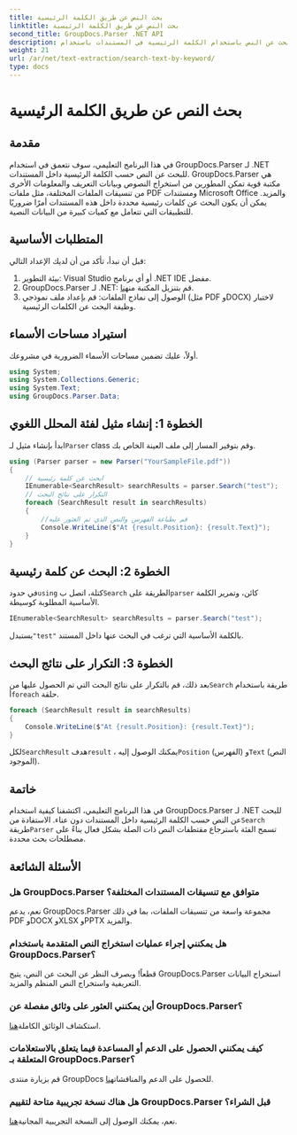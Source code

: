 ```yaml
---
title: بحث النص عن طريق الكلمة الرئيسية
linktitle: بحث النص عن طريق الكلمة الرئيسية
second_title: GroupDocs.Parser .NET API
description: تعرف على كيفية البحث عن النص باستخدام الكلمة الرئيسية في المستندات باستخدام GroupDocs.Parser لـ .NET. استخراج المحتوى ذي الصلة بكفاءة وبسهولة.
weight: 21
url: /ar/net/text-extraction/search-text-by-keyword/
type: docs
---
```

# بحث النص عن طريق الكلمة الرئيسية

## مقدمة
في هذا البرنامج التعليمي، سوف نتعمق في استخدام GroupDocs.Parser لـ .NET للبحث عن النص حسب الكلمة الرئيسية داخل المستندات. GroupDocs.Parser هي مكتبة قوية تمكن المطورين من استخراج النصوص وبيانات التعريف والمعلومات الأخرى من تنسيقات الملفات المختلفة، مثل ملفات PDF ومستندات Microsoft Office والمزيد. يمكن أن يكون البحث عن كلمات رئيسية محددة داخل هذه المستندات أمرًا ضروريًا للتطبيقات التي تتعامل مع كميات كبيرة من البيانات النصية.
## المتطلبات الأساسية
قبل أن نبدأ، تأكد من أن لديك الإعداد التالي:
1. بيئة التطوير: Visual Studio أو أي برنامج .NET IDE مفضل.
2.  GroupDocs.Parser لـ .NET: قم بتنزيل المكتبة من[هنا](https://releases.groupdocs.com/parser/net/).
3. الوصول إلى نماذج الملفات: قم بإعداد ملف نموذجي (مثل PDF وDOCX) لاختبار وظيفة البحث عن الكلمات الرئيسية.

## استيراد مساحات الأسماء
أولاً، عليك تضمين مساحات الأسماء الضرورية في مشروعك.
```csharp
using System;
using System.Collections.Generic;
using System.Text;
using GroupDocs.Parser.Data;
```
## الخطوة 1: إنشاء مثيل لفئة المحلل اللغوي
 ابدأ بإنشاء مثيل لـ`Parser` class وقم بتوفير المسار إلى ملف العينة الخاص بك.
```csharp
using (Parser parser = new Parser("YourSampleFile.pdf"))
{
    // ابحث عن كلمة رئيسية
    IEnumerable<SearchResult> searchResults = parser.Search("test");
    // التكرار على نتائج البحث
    foreach (SearchResult result in searchResults)
    {
        //قم بطباعة الفهرس والنص الذي تم العثور عليه
        Console.WriteLine($"At {result.Position}: {result.Text}");
    }
}
```
## الخطوة 2: البحث عن كلمة رئيسية
 في حدود`using` كتلة، اتصل ب`Search` الطريقة على`parser` كائن، وتمرير الكلمة الأساسية المطلوبة كوسيطة.
```csharp
IEnumerable<SearchResult> searchResults = parser.Search("test");
```
 يستبدل`"test"` بالكلمة الأساسية التي ترغب في البحث عنها داخل المستند.
## الخطوة 3: التكرار على نتائج البحث
 بعد ذلك، قم بالتكرار على نتائج البحث التي تم الحصول عليها من`Search` طريقة باستخدام أ`foreach` حلقة.
```csharp
foreach (SearchResult result in searchResults)
{
    Console.WriteLine($"At {result.Position}: {result.Text}");
}
```
 لكل`SearchResult` هدف`result` ، يمكنك الوصول إليه`Position` (الفهرس) و`Text` (النص الموجود).

## خاتمة
 في هذا البرنامج التعليمي، اكتشفنا كيفية استخدام GroupDocs.Parser لـ .NET للبحث عن النص حسب الكلمة الرئيسية داخل المستندات دون عناء. الاستفادة من`Search` طريقة`Parser` تسمح الفئة باسترجاع مقتطفات النص ذات الصلة بشكل فعال بناءً على مصطلحات بحث محددة.

## الأسئلة الشائعة
### هل GroupDocs.Parser متوافق مع تنسيقات المستندات المختلفة؟
نعم، يدعم GroupDocs.Parser مجموعة واسعة من تنسيقات الملفات، بما في ذلك PDF وDOCX وXLSX وPPTX والمزيد.
### هل يمكنني إجراء عمليات استخراج النص المتقدمة باستخدام GroupDocs.Parser؟
قطعاً! وبصرف النظر عن البحث عن النص، يتيح GroupDocs.Parser استخراج البيانات التعريفية واستخراج النص المنظم والمزيد.
### أين يمكنني العثور على وثائق مفصلة عن GroupDocs.Parser؟
استكشاف الوثائق الكاملة[هنا](https://tutorials.groupdocs.com/parser/net/).
### كيف يمكنني الحصول على الدعم أو المساعدة فيما يتعلق بالاستعلامات المتعلقة بـ GroupDocs.Parser؟
 قم بزيارة منتدى GroupDocs للحصول على الدعم والمناقشات[هنا](https://forum.groupdocs.com/c/parser/17).
### هل هناك نسخة تجريبية متاحة لتقييم GroupDocs.Parser قبل الشراء؟
 نعم، يمكنك الوصول إلى النسخة التجريبية المجانية[هنا](https://releases.groupdocs.com/).